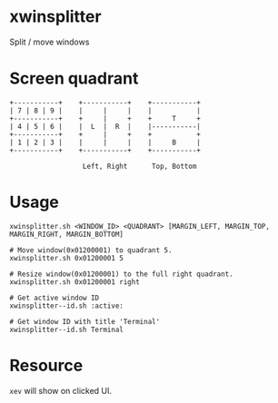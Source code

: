 # xwinsplitter
Split / move windows

# Screen quadrant
    +-----------+    +-----------+    +-----------+
    | 7 | 8 | 9 |    |     |     |    |           |
    +-----------+    +     |     +    +     T     +
    | 4 | 5 | 6 |    |  L  |  R  |    |-----------|
    +-----------+    +     |     +    +           +
    | 1 | 2 | 3 |    |     |     |    |     B     |
    +-----------+    +-----------+    +-----------+

                      Left, Right      Top, Bottom
                      
# Usage
    xwinsplitter.sh <WINDOW_ID> <QUADRANT> [MARGIN_LEFT, MARGIN_TOP, MARGIN_RIGHT, MARGIN_BOTTOM]
    
    # Move window(0x01200001) to quadrant 5.
    xwinsplitter.sh 0x01200001 5

    # Resize window(0x01200001) to the full right quadrant.
    xwinsplitter.sh 0x01200001 right
    
    # Get active window ID
    xwinsplitter--id.sh :active:
    
    # Get window ID with title 'Terminal'
    xwinsplitter--id.sh Terminal

# Resource
`xev` will show on clicked UI.    